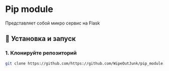 # Pip module
Представляет собой микро сервис на Flask 

## 🚀 Установка и запуск

### 1. Клонируйте репозиторий
```bash
git clone https://github.com/https://github.com/WipeOutJunk/pip_module.git
```